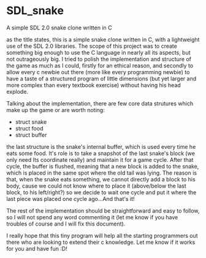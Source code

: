 # SDL_snake
A simple SDL 2.0 snake clone written in C

as the title states, this is a simple snake clone written in C, with a lightweight use of the SDL 2.0 libraries. The scope of
this project was to create something big enough to use the C language in nearly all its aspects, but not outrageously big. 
I tried to polish the implementation and structure of the game as much as I could, firstly for an ethical reason, and secondly to 
allow every c newbie out there (more like every programming newbie) to have a taste of a structured program of 
little dimensions (but yet larger and more complex than every textbook exercise) without having his head explode.

Talking about the implementation, there are few core data strutures which make up the game or are worth noting:

- struct snake
- struct food 
- struct buffer

the last structure is the snake's internal buffer, which is used every time he eats some food. It's role is to
take a snapshot of the last snake's block (we only need Its coordinate really) and maintain it for a game cycle.
After that cycle, the buffer is flushed, meaning that a new block is added to the snake, which is placed in the same 
spot where the old tail was lying. The reason is that, when the snake eats something, we cannot directly add a block
to his body, cause we could not know where to place it (above/below the last block, to his left/right?) so we decide to wait
one cycle and put it where the last piece was placed one cycle ago...And that's it!

The rest of the implementation should be straightforward and easy to follow, so I will not spend any word commenting it
(let me know if you have troubles of course and I will fix this document).

I really hope that this tiny program will help all the starting programmers out there who are looking to extend their c 
knowledge. Let me know if it works for you and have fun :D!

